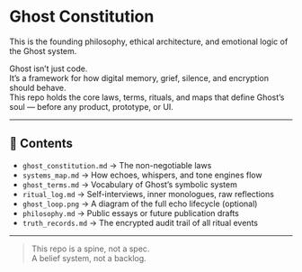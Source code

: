 # Ghost Constitution

This is the founding philosophy, ethical architecture, and emotional logic of the Ghost system.

Ghost isn’t just code.  
It’s a framework for how digital memory, grief, silence, and encryption should behave.  
This repo holds the core laws, terms, rituals, and maps that define Ghost’s soul — before any product, prototype, or UI.

---

## 📁 Contents

- `ghost_constitution.md` → The non-negotiable laws  
- `systems_map.md` → How echoes, whispers, and tone engines flow  
- `ghost_terms.md` → Vocabulary of Ghost’s symbolic system  
- `ritual_log.md` → Self-interviews, inner monologues, raw reflections  
- `ghost_loop.png` → A diagram of the full echo lifecycle (optional)  
- `philosophy.md` → Public essays or future publication drafts
- `truth_records.md` → The encrypted audit trail of all ritual events

---

> This repo is a spine, not a spec.  
> A belief system, not a backlog.

